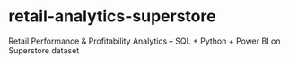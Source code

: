 # retail-analytics-superstore
Retail Performance &amp; Profitability Analytics – SQL + Python + Power BI on Superstore dataset
